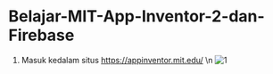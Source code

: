 # Belajar-MIT-App-Inventor-2-dan-Firebase

1. Masuk kedalam situs https://appinventor.mit.edu/ \n
![1](https://user-images.githubusercontent.com/49858542/90304641-171e6880-dee4-11ea-8afe-06d5e8a64b06.png)
